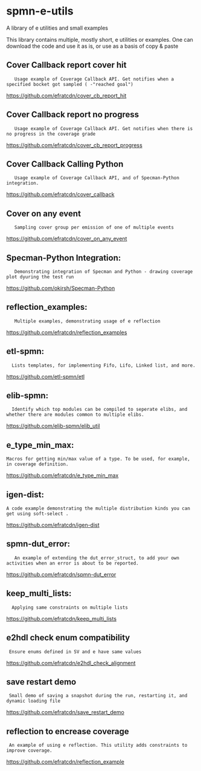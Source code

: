 # spmn-e-utils
A library of e utilities and small examples

This library contains multiple, mostly short, e utilities or examples. One can download the code and use it as is, or use as a basis of copy & paste

   Cover Callback report cover hit 
   -------------------------------
   
       Usage example of Coverage Callback API. Get notifies when a specified bocket got sampled ( -"reached goal")
       
  https://github.com/efratcdn/cover_cb_report_hit
  

   Cover Callback report no progress 
   ---------------------------------
   
       Usage example of Coverage Callback API. Get notifies when there is no progress in the coverage grade
       
  https://github.com/efratcdn/cover_cb_report_progress

   Cover Callback Calling Python 
   -----------------------------
   
       Usage example of Coverage Callback API, and of Specman-Python integration.
       
  https://github.com/efratcdn/cover_callback


   Cover on any event
   ------------------
   
       Sampling cover group per emission of one of multiple events


  https://github.com/efratcdn/cover_on_any_event


  Specman-Python Integration:
  -------------------
  
       Demonstrating integration of Specman and Python - drawing coverage plot dyuring the test run
       
  https://github.com/okirsh/Specman-Python

  reflection_examples:
  -------------------
  
       Multiple examples, demonstrating usage of e reflection
       
  https://github.com/efratcdn/reflection_examples
       

  etl-spmn: 
  --------
  
      Lists templates, for implementing Fifo, Lifo, Linked list, and more.
  https://github.com/etl-spmn/etl 
    
      
 
 elib-spmn:
 ----------
      Identify which top modules can be compiled to seperate elibs, and whether there are modules common to multiple elibs.
https://github.com/elib-spmn/elib_util
     

e_type_min_max:
---------------
	Macros for getting min/max value of a type. To be used, for example, in coverage definition.
https://github.com/efratcdn/e_type_min_max
      

igen-dist:
----------
	A code example demonstrating the multiple distribution kinds you can get using soft-select .
https://github.com/efratcdn/igen-dist


spmn-dut_error:
--------------
       An example of extending the dut_error_struct, to add your own activities when an error is about to be reported.
       
https://github.com/efratcdn/spmn-dut_error


keep_multi_lists:
----------------
      Applying same constraints on multiple lists

https://github.com/efratcdn/keep_multi_lists


e2hdl check enum compatibility 
------------------------------
     Ensure enums defined in SV and e have same values
     
https://github.com/efratcdn/e2hdl_check_alignment


save restart demo
-----------------
     Small demo of saving a snapshot during the run, restarting it, and dynamic loading file
     
https://github.com/efratcdn/save_restart_demo


reflection to encrease coverage
-------------------------------
     An example of using e reflection. This utility adds constraints to improve coverage.

https://github.com/efratcdn/reflection_example
